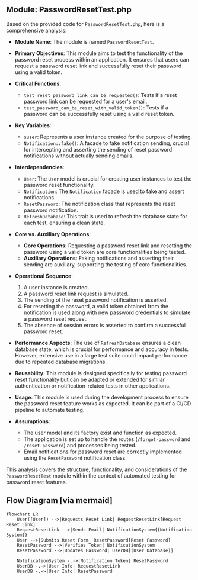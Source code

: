 ## Module: PasswordResetTest.php
Based on the provided code for `PasswordResetTest.php`, here is a comprehensive analysis:

- **Module Name**: The module is named `PasswordResetTest`.

- **Primary Objectives**: This module aims to test the functionality of the password reset process within an application. It ensures that users can request a password reset link and successfully reset their password using a valid token.

- **Critical Functions**:
    - `test_reset_password_link_can_be_requested()`: Tests if a reset password link can be requested for a user's email.
    - `test_password_can_be_reset_with_valid_token()`: Tests if a password can be successfully reset using a valid reset token.

- **Key Variables**:
    - `$user`: Represents a user instance created for the purpose of testing.
    - `Notification::fake()`: A facade to fake notification sending, crucial for intercepting and asserting the sending of reset password notifications without actually sending emails.

- **Interdependencies**:
    - `User`: The `User` model is crucial for creating user instances to test the password reset functionality.
    - `Notification`: The `Notification` facade is used to fake and assert notifications.
    - `ResetPassword`: The notification class that represents the reset password notification.
    - `RefreshDatabase`: This trait is used to refresh the database state for each test, ensuring a clean state.

- **Core vs. Auxiliary Operations**:
    - **Core Operations**: Requesting a password reset link and resetting the password using a valid token are core functionalities being tested.
    - **Auxiliary Operations**: Faking notifications and asserting their sending are auxiliary, supporting the testing of core functionalities.

- **Operational Sequence**:
    1. A user instance is created.
    2. A password reset link request is simulated.
    3. The sending of the reset password notification is asserted.
    4. For resetting the password, a valid token obtained from the notification is used along with new password credentials to simulate a password reset request.
    5. The absence of session errors is asserted to confirm a successful password reset.

- **Performance Aspects**: The use of `RefreshDatabase` ensures a clean database state, which is crucial for performance and accuracy in tests. However, extensive use in a large test suite could impact performance due to repeated database migrations.

- **Reusability**: This module is designed specifically for testing password reset functionality but can be adapted or extended for similar authentication or notification-related tests in other applications.

- **Usage**: This module is used during the development process to ensure the password reset feature works as expected. It can be part of a CI/CD pipeline to automate testing.

- **Assumptions**:
    - The user model and its factory exist and function as expected.
    - The application is set up to handle the routes (`/forgot-password` and `/reset-password`) and processes being tested.
    - Email notifications for password reset are correctly implemented using the `ResetPassword` notification class.

This analysis covers the structure, functionality, and considerations of the `PasswordResetTest` module within the context of automated testing for password reset features.
## Flow Diagram [via mermaid]
```mermaid
flowchart LR
    User([User]) -->|Requests Reset Link| RequestResetLink[Request Reset Link]
    RequestResetLink -->|Sends Email| NotificationSystem{{Notification System}}
    User -->|Submits Reset Form| ResetPassword[Reset Password]
    ResetPassword -->|Verifies Token| NotificationSystem
    ResetPassword -->|Updates Password| UserDB[(User Database)]
    
    NotificationSystem -.->|Notification Token| ResetPassword
    UserDB -.->|User Info| RequestResetLink
    UserDB -.->|User Info| ResetPassword
```
